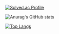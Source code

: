 [![Solved.ac Profile](http://mazassumnida.wtf/api/v2/generate_badge?boj=asltn99)](https://solved.ac/asltn99/)

![Anurag's GitHub stats](https://github-readme-stats.vercel.app/api?username=usiohc&theme=default&show_icons=true)

[![Top Langs](https://github-readme-stats.vercel.app/api/top-langs/?username=usiohc&layout=compact)](https://github.com/usiohc/github-readme-stats)


